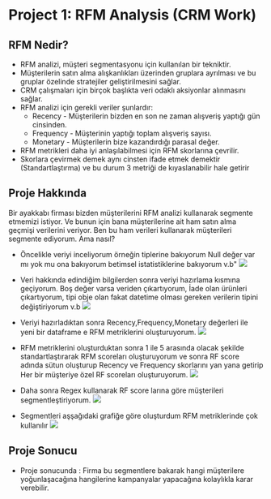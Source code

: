 # Project 1: RFM Analysis (CRM Work)

## RFM Nedir?
* RFM analizi, müşteri segmentasyonu için kullanılan bir tekniktir.
* Müşterilerin satın alma alışkanlıkları üzerinden gruplara ayrılması ve bu gruplar özelinde stratejiler geliştirilmesini sağlar.
* CRM çalışmaları için birçok başlıkta veri odaklı aksiyonlar alınmasını sağlar.
* RFM analizi için gerekli veriler şunlardır: 
    * Recency - Müşterilerin bizden en son ne zaman alışveriş yaptığı gün cinsinden.  
    * Frequency - Müşterinin yaptığı toplam alışveriş sayısı. 
    * Monetary - Müşterilerin bize kazandırdığı parasal değer.
* RFM metrikleri daha iyi anlaşılabilmesi için RFM skorlarına çevrilir.
* Skorlara çevirmek demek aynı cinsten ifade etmek demektir (Standartlaştırma) ve bu durum 3 metriği de kıyaslanabilir hale getirir

## Proje Hakkında
Bir ayakkabı firması bizden müşterilerini RFM analizi kullanarak segmente etmemizi istiyor. Ve bunun için bana müşterilerine ait ham satın alma geçmişi verilerini veriyor. Ben bu ham verileri kullanarak müşterileri segmente ediyorum. Ama nasıl?

* Öncelikle veriyi inceliyorum örneğin tiplerine bakıyorum Null değer var mı yok mu ona bakıyorum betimsel istatistiklerine bakıyorum v.b"
![](https://github.com/HuseyinEfkanAlp/HuseyinEfkanAlpPortfolyo/blob/main/images/columns.jpg)
* Veri hakkında edindiğim bilgilerden sonra veriyi hazırlama kısmına geçiyorum. Boş değer varsa veriden çıkartıyorum, İade olan ürünleri çıkartıyorum, tipi obje olan fakat datetime olması gereken verilerin tipini değiştiriyorum v.b
![](https://github.com/HuseyinEfkanAlp/HuseyinEfkanAlpPortfolyo/blob/main/images/dataprepearing.jpg)
* Veriyi hazırladıktan sonra Recency,Frequency,Monetary değerleri ile yeni bir dataframe e RFM metriklerini oluşturuyorum.
![](https://github.com/HuseyinEfkanAlp/HuseyinEfkanAlpPortfolyo/blob/main/images/rfmMetrics.jpg)
* RFM metriklerini oluşturduktan sonra 1 ile 5 arasında olacak şekilde standartlaştırarak RFM scoreları oluşturuyorum ve sonra RF score adında sütun oluşturup Recency ve Frequency skorlarını yan yana getirip Her bir müşteriye özel RF scoreları oluşturuyorum.
![](https://github.com/HuseyinEfkanAlp/HuseyinEfkanAlpPortfolyo/blob/main/images/rfScore.jpg)
* Daha sonra Regex kullanarak RF score larına göre müşterileri segmentleştiriyorum.
![](https://github.com/HuseyinEfkanAlp/HuseyinEfkanAlpPortfolyo/blob/main/images/segment.jpg)

* Segmentleri aşşağıdaki grafiğe göre oluşturdum RFM metriklerinde çok kullanılır
![](https://github.com/HuseyinEfkanAlp/HuseyinEfkanAlpPortfolyo/blob/main/images/rfmGraph.jpg)

## Proje Sonucu
* Proje sonucunda : Firma bu segmentlere bakarak hangi müşterilere yoğunlaşacağına hangilerine kampanyalar yapacağına kolaylıkla karar verebilir.
